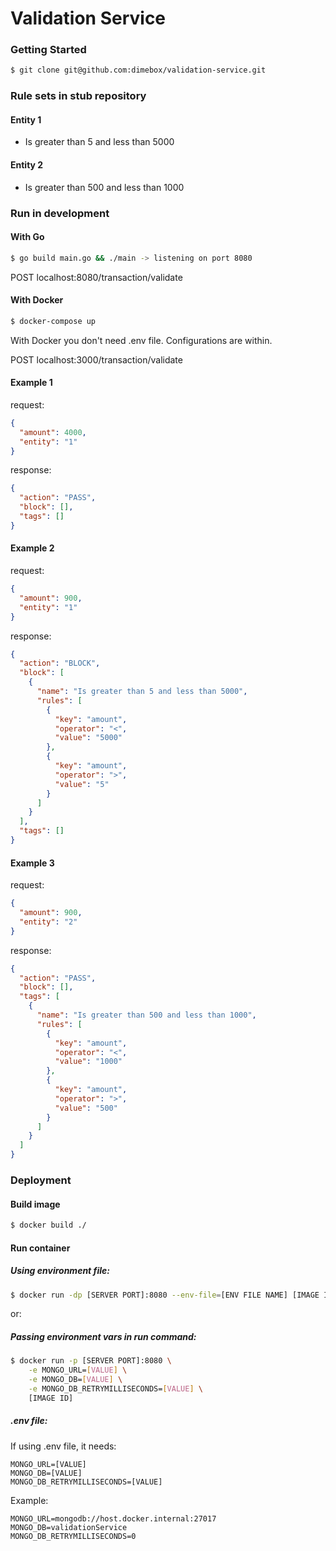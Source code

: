 # Validation Service

### Getting Started

```bash
$ git clone git@github.com:dimebox/validation-service.git
```

### Rule sets in stub repository

#### Entity 1

- Is greater than 5 and less than 5000

#### Entity 2

- Is greater than 500 and less than 1000

### Run in development

#### With Go

```bash
$ go build main.go && ./main -> listening on port 8080
```

POST localhost:8080/transaction/validate

#### With Docker

```bash
$ docker-compose up
```

With Docker you don't need .env file. Configurations are within.

POST localhost:3000/transaction/validate

#### Example 1

request:

```json
{
  "amount": 4000,
  "entity": "1"
}
```

response:

```json
{
  "action": "PASS",
  "block": [],
  "tags": []
}
```

#### Example 2

request:

```json
{
  "amount": 900,
  "entity": "1"
}
```

response:

```json
{
  "action": "BLOCK",
  "block": [
    {
      "name": "Is greater than 5 and less than 5000",
      "rules": [
        {
          "key": "amount",
          "operator": "<",
          "value": "5000"
        },
        {
          "key": "amount",
          "operator": ">",
          "value": "5"
        }
      ]
    }
  ],
  "tags": []
}
```

#### Example 3

request:

```json
{
  "amount": 900,
  "entity": "2"
}
```

response:

```json
{
  "action": "PASS",
  "block": [],
  "tags": [
    {
      "name": "Is greater than 500 and less than 1000",
      "rules": [
        {
          "key": "amount",
          "operator": "<",
          "value": "1000"
        },
        {
          "key": "amount",
          "operator": ">",
          "value": "500"
        }
      ]
    }
  ]
}
```

### Deployment

#### Build image

```bash
$ docker build ./
```

#### Run container

##### Using environment file:

```bash
$ docker run -dp [SERVER PORT]:8080 --env-file=[ENV FILE NAME] [IMAGE ID]
```

or:

##### Passing environment vars in run command:

```bash
$ docker run -p [SERVER PORT]:8080 \
	-e MONGO_URL=[VALUE] \
	-e MONGO_DB=[VALUE] \
	-e MONGO_DB_RETRYMILLISECONDS=[VALUE] \
	[IMAGE ID]
```

##### .env file:

If using .env file, it needs:

```text
MONGO_URL=[VALUE]
MONGO_DB=[VALUE]
MONGO_DB_RETRYMILLISECONDS=[VALUE]
```

Example:

```text
MONGO_URL=mongodb://host.docker.internal:27017
MONGO_DB=validationService
MONGO_DB_RETRYMILLISECONDS=0
```
